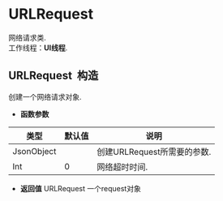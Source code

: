 # URLRequest

  网络请求类.<br>工作线程：**UI线程**.
  
## URLRequest &nbsp;<span class="label label-constructor">构造</span> 

  创建一个网络请求对象.
  
* **函数参数**

<table class="table table-hover table-bordered ">
	<thead>
		<tr>
			<th class="col-xs-1">类型</th>
			<th class="col-xs-1">默认值</th>
			<th>说明</th>
		</tr>
	</thead>
	<tbody>
		<tr>
	<td>JsonObject	</td>
	<td></td>
	<td>创建URLRequest所需要的参数.</td>
</tr><tr>
	<td>Int</td>
	<td>0 </td>
	<td>网络超时时间.</td>
</tr>
	</tbody>
</table>

* **返回值**
  URLRequest 一个request对象 



<div class="adoc" id="div_URLRequest"></div>



